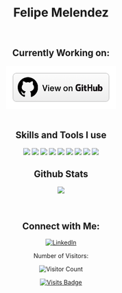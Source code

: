 <div align="center">
<h1>Felipe Melendez</h1>

</br>



## Currently Working on:
<div align="center">
  <a href="https://github.com/felipemelendez/PracticeProblems">
    <img src="https://github.com/JamesSedlacek/iOS-Portfolio/blob/main/Images/Other/view_on_github.png" height=100 width=258> 
  </a>
 </div><br>

## Skills and Tools I use
<img height="62em" src="https://upload.wikimedia.org/wikipedia/commons/1/18/C_Programming_Language.svg"/>
<img height="62em" src="https://upload.wikimedia.org/wikipedia/commons/3/3b/Javascript_Logo.png"/>
<img height="62em" src="https://www.vectorlogo.zone/logos/ruby-lang/ruby-lang-icon.svg"/>
<img height="62em" src="https://www.vectorlogo.zone/logos/nodejs/nodejs-ar21.svg"/>
<img height="62em" src="https://www.vectorlogo.zone/logos/w3_html5/w3_html5-icon.svg"/>
<img height="62em" src="https://www.vectorlogo.zone/logos/w3_css/w3_css-icon.svg"/>
<img height="62em" src="https://upload.wikimedia.org/wikipedia/commons/4/47/React.svg"/>
<img height="62em" src="https://user-images.githubusercontent.com/10991489/119416543-285a9800-bcf4-11eb-8755-a9351330ef0d.jpg"/> 
<img height="62em" src="https://www.vectorlogo.zone/logos/github/github-icon.svg"/>

</br>

## Github Stats
<p>
  <a href="https://github.com/felipemelendez">
    <img height="180em" src="https://github-readme-stats.vercel.app/api?username=felipemelendez&count_private=true&show_icons=true&theme=algolia&&include_all_commits=true"/>
  </a>
</p>

</br>

## Connect with Me:

[<img alt="LinkedIn" src="https://img.shields.io/badge/linkedin%20-%230077B5.svg?&style=for-the-badge&logo=linkedin&logoColor=white"/>][linkedin]

[linkedin]: https://www.linkedin.com/in/felipemelendez/

<p>Number of Visitors:</p>

![Visitor Count](https://profile-counter.glitch.me/{felipemelendez}/count.svg)

[![Visits Badge](https://badges.pufler.dev/visits/felipemelendez/felipemelendez)](https://felipemelendez.com)

</div>




